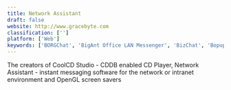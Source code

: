```yaml
---
title: Network Assistant
draft: false 
website: http://www.gracebyte.com
classification: ['']
platform: ['Web']
keywords: ['BORGChat', 'BigAnt Office LAN Messenger', 'BizChat', 'Bopup IM Suite', 'Dialog Messenger', 'Feem', 'IP Messenger', 'IntraMessenger', 'LAN Messenger', 'Output Messenger', 'SUM - Secure Ultimate Messenger', 'Secure copy', 'Simple Chat', 'Smarsh Instant Messenger', 'Softros LAN messenger', 'Winpopup LAN Messenger', 'jMessenger', 'qchat']
---
```

The creators of CoolCD Studio - CDDB enabled CD Player, Network Assistant - instant messaging software for the network or intranet environment and OpenGL screen savers